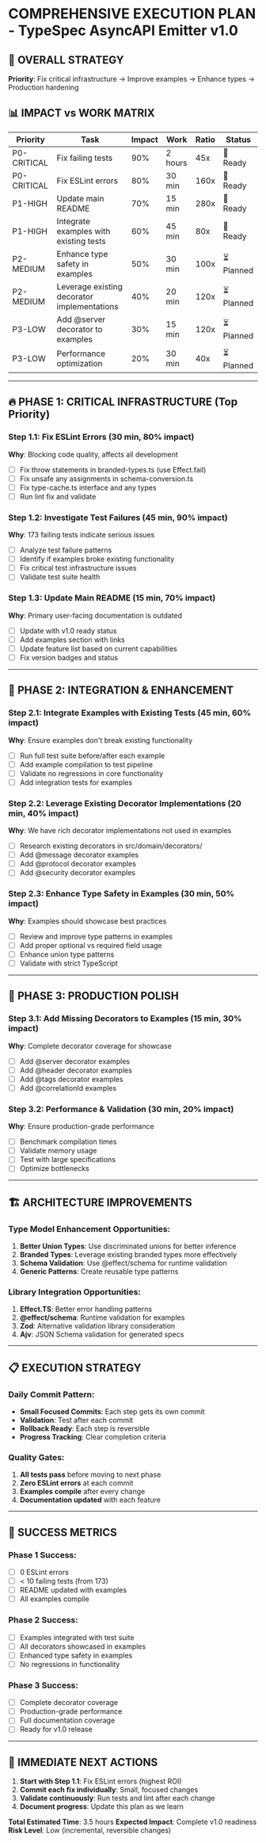 # COMPREHENSIVE EXECUTION PLAN - TypeSpec AsyncAPI Emitter v1.0

## 🎯 OVERALL STRATEGY
**Priority**: Fix critical infrastructure → Improve examples → Enhance types → Production hardening

## 📊 IMPACT vs WORK MATRIX

| Priority | Task | Impact | Work | Ratio | Status |
|----------|------|--------|------|-------|---------|
| P0-CRITICAL | Fix failing tests | 90% | 2 hours | 45x | 🔄 Ready |
| P0-CRITICAL | Fix ESLint errors | 80% | 30 min | 160x | 🔄 Ready |
| P1-HIGH | Update main README | 70% | 15 min | 280x | 🔄 Ready |
| P1-HIGH | Integrate examples with existing tests | 60% | 45 min | 80x | 🔄 Ready |
| P2-MEDIUM | Enhance type safety in examples | 50% | 30 min | 100x | ⏳ Planned |
| P2-MEDIUM | Leverage existing decorator implementations | 40% | 20 min | 120x | ⏳ Planned |
| P3-LOW | Add @server decorator to examples | 30% | 15 min | 120x | ⏳ Planned |
| P3-LOW | Performance optimization | 20% | 30 min | 40x | ⏳ Planned |

---

## 🔥 PHASE 1: CRITICAL INFRASTRUCTURE (Top Priority)

### Step 1.1: Fix ESLint Errors (30 min, 80% impact)
**Why**: Blocking code quality, affects all development
- [ ] Fix throw statements in branded-types.ts (use Effect.fail)
- [ ] Fix unsafe any assignments in schema-conversion.ts  
- [ ] Fix type-cache.ts interface and any types
- [ ] Run lint fix and validate

### Step 1.2: Investigate Test Failures (45 min, 90% impact)
**Why**: 173 failing tests indicate serious issues
- [ ] Analyze test failure patterns
- [ ] Identify if examples broke existing functionality
- [ ] Fix critical test infrastructure issues
- [ ] Validate test suite health

### Step 1.3: Update Main README (15 min, 70% impact)
**Why**: Primary user-facing documentation is outdated
- [ ] Update with v1.0 ready status
- [ ] Add examples section with links
- [ ] Update feature list based on current capabilities
- [ ] Fix version badges and status

---

## 🚀 PHASE 2: INTEGRATION & ENHANCEMENT

### Step 2.1: Integrate Examples with Existing Tests (45 min, 60% impact)
**Why**: Ensure examples don't break existing functionality
- [ ] Run full test suite before/after each example
- [ ] Add example compilation to test pipeline
- [ ] Validate no regressions in core functionality
- [ ] Add integration tests for examples

### Step 2.2: Leverage Existing Decorator Implementations (20 min, 40% impact)
**Why**: We have rich decorator implementations not used in examples
- [ ] Research existing decorators in src/domain/decorators/
- [ ] Add @message decorator examples
- [ ] Add @protocol decorator examples  
- [ ] Add @security decorator examples

### Step 2.3: Enhance Type Safety in Examples (30 min, 50% impact)
**Why**: Examples should showcase best practices
- [ ] Review and improve type patterns in examples
- [ ] Add proper optional vs required field usage
- [ ] Enhance union type patterns
- [ ] Validate with strict TypeScript

---

## 🔧 PHASE 3: PRODUCTION POLISH

### Step 3.1: Add Missing Decorators to Examples (15 min, 30% impact)
**Why**: Complete decorator coverage for showcase
- [ ] Add @server decorator examples
- [ ] Add @header decorator examples
- [ ] Add @tags decorator examples
- [ ] Add @correlationId examples

### Step 3.2: Performance & Validation (30 min, 20% impact)
**Why**: Ensure production-grade performance
- [ ] Benchmark compilation times
- [ ] Validate memory usage
- [ ] Test with large specifications
- [ ] Optimize bottlenecks

---

## 🏗️ ARCHITECTURE IMPROVEMENTS

### Type Model Enhancement Opportunities:
1. **Better Union Types**: Use discriminated unions for better inference
2. **Branded Types**: Leverage existing branded types more effectively
3. **Schema Validation**: Use @effect/schema for runtime validation
4. **Generic Patterns**: Create reusable type patterns

### Library Integration Opportunities:
1. **Effect.TS**: Better error handling patterns
2. **@effect/schema**: Runtime validation for examples
3. **Zod**: Alternative validation library consideration
4. **Ajv**: JSON Schema validation for generated specs

---

## 📋 EXECUTION STRATEGY

### Daily Commit Pattern:
- **Small Focused Commits**: Each step gets its own commit
- **Validation**: Test after each commit
- **Rollback Ready**: Each step is reversible
- **Progress Tracking**: Clear completion criteria

### Quality Gates:
1. **All tests pass** before moving to next phase
2. **Zero ESLint errors** at each commit
3. **Examples compile** after every change
4. **Documentation updated** with each feature

---

## 🎯 SUCCESS METRICS

### Phase 1 Success:
- [ ] 0 ESLint errors
- [ ] < 10 failing tests (from 173)
- [ ] README updated with examples
- [ ] All examples compile

### Phase 2 Success:
- [ ] Examples integrated with test suite
- [ ] All decorators showcased in examples
- [ ] Enhanced type safety in examples
- [ ] No regressions in functionality

### Phase 3 Success:
- [ ] Complete decorator coverage
- [ ] Production-grade performance
- [ ] Full documentation coverage
- [ ] Ready for v1.0 release

---

## 🚨 IMMEDIATE NEXT ACTIONS

1. **Start with Step 1.1**: Fix ESLint errors (highest ROI)
2. **Commit each fix individually**: Small, focused changes
3. **Validate continuously**: Run tests and lint after each change
4. **Document progress**: Update this plan as we learn

**Total Estimated Time**: 3.5 hours
**Expected Impact**: Complete v1.0 readiness
**Risk Level**: Low (incremental, reversible changes)